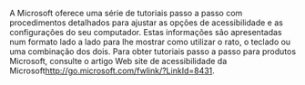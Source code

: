 <Token xmlns:xlink="http://www.w3.org/1999/xlink">A Microsoft oferece uma série de tutoriais passo a passo com procedimentos detalhados para ajustar as opções de acessibilidade e as configurações do seu computador. Estas informações são apresentadas num formato lado a lado para lhe mostrar como utilizar o rato, o teclado ou uma combinação dos dois. Para obter tutoriais passo a passo para produtos Microsoft, consulte o artigo <externalLink xmlns="http://ddue.schemas.microsoft.com/authoring/2003/5"><linkText>Web site de acessibilidade da Microsoft</linkText><linkUri>http://go.microsoft.com/fwlink/?LinkId=8431</linkUri></externalLink>.</Token>

<!--HONumber=Jun16_HO4-->



